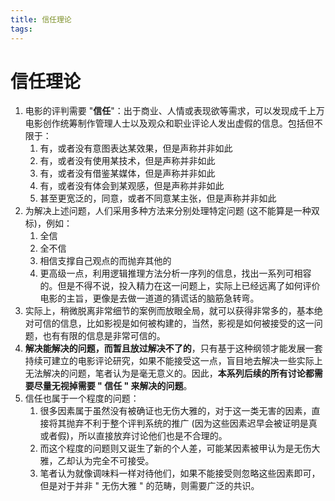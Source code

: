 ```yaml
---
title: 信任理论
tags:
---
```


# 信任理论

1. 电影的评判需要 "**信任**"：出于商业、人情或表现欲等需求，可以发现成千上万电影创作统筹制作管理人士以及观众和职业评论人发出虚假的信息。包括但不限于：
	1. 有，或者没有意图表达某效果，但是声称并非如此
	2. 有，或者没有使用某技术，但是声称并非如此
	3. 有，或者没有借鉴某媒体，但是声称并非如此
	4. 有，或者没有体会到某观感，但是声称并非如此
	5. 甚至更宽泛的，同意，或者不同意某主张，但是声称并非如此
2. 为解决上述问题，人们采用多种方法来分别处理特定问题 (这不能算是一种双标)，例如：
	1. 全信
	2. 全不信
	3. 相信支撑自己观点的而抛弃其他的
	4. 更高级一点，利用逻辑推理方法分析一序列的信息，找出一系列可相容的。但是不得不说，投入精力在这一问题上，实际上已经远离了如何评价电影的主旨，更像是去做一道道的猜谎话的脑筋急转弯。
3. 实际上，稍微脱离非常细节的案例而放眼全局，就可以获得非常多的，基本绝对可信的信息，比如影视是如何被构建的，当然，影视是如何被接受的这一问题，也有有限的信息是非常可信的。
4. **解决能解决的问题，而暂且放过解决不了的**，只有基于这种纲领才能发展一套持续可建立的电影评论研究，如果不能接受这一点，盲目地去解决一些实际上无法解决的问题，笔者认为是毫无意义的。因此，**本系列后续的所有讨论都需要尽量无视掉需要 " 信任 " 来解决的问题**。
5. 信任也属于一个程度的问题：
	1. 很多因素属于虽然没有被确证也无伤大雅的，对于这一类无害的因素，直接将其抛弃不利于整个评判系统的推广 (因为这些因素迟早会被证明是真或者假)，所以直接放弃讨论他们也是不合理的。
	2. 而这个程度的问题则又诞生了新的个人差，可能某因素被甲认为是无伤大雅，乙却认为完全不可接受。
	3. 笔者认为就像调味料一样对待他们，如果不能接受则忽略这些因素即可，但是对于并非 " 无伤大雅 " 的范畴，则需要广泛的共识。